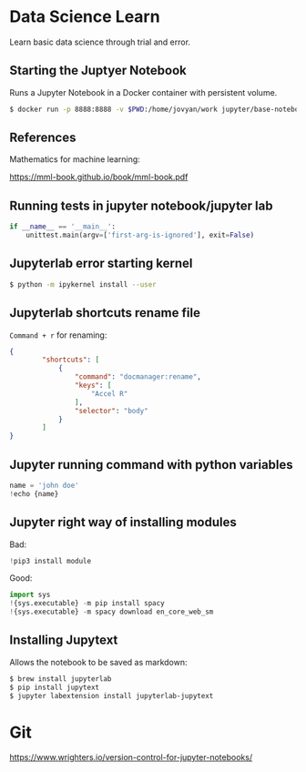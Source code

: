# Data Science Learn

Learn basic data science through trial and error.

## Starting the Juptyer Notebook

Runs a Jupyter Notebook in a Docker container with persistent volume.

```bash
$ docker run -p 8888:8888 -v $PWD:/home/jovyan/work jupyter/base-notebook
```


## References

Mathematics for machine learning:

https://mml-book.github.io/book/mml-book.pdf


## Running tests in jupyter notebook/jupyter lab

```python
if __name__ == '__main__':
    unittest.main(argv=['first-arg-is-ignored'], exit=False)
```

## Jupyterlab error starting kernel

```bash
$ python -m ipykernel install --user
```


## Jupyterlab shortcuts rename file

`Command + r` for renaming:
```json
{
        "shortcuts": [
            {
                "command": "docmanager:rename",
                "keys": [
                    "Accel R"
                ],
                "selector": "body"
            }
        ]
}
```

## Jupyter running command with python variables

```py
name = 'john doe'
!echo {name}
```

## Jupyter right way of installing modules

Bad:
```python
!pip3 install module
```

Good:
```python
import sys
!{sys.executable} -m pip install spacy
!{sys.executable} -m spacy download en_core_web_sm
```

## Installing Jupytext

Allows the notebook to be saved as markdown:
```bash
$ brew install jupyterlab
$ pip install jupytext
$ jupyter labextension install jupyterlab-jupytext
```

# Git
https://www.wrighters.io/version-control-for-jupyter-notebooks/
